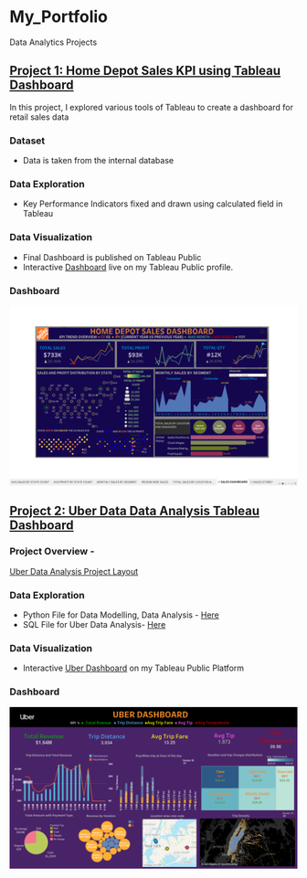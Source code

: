 # My_Portfolio
Data Analytics Projects
## [Project 1: Home Depot Sales KPI using Tableau Dashboard](https://github.com/deepali-more/Tableau-Projects.git)
In this project, I explored various tools of Tableau to create a dashboard for retail sales data

### Dataset
* Data is taken from the internal database
### Data Exploration
* Key Performance Indicators fixed and drawn using calculated field in Tableau
### Data Visualization 
* Final Dashboard is published on Tableau Public
* Interactive [Dashboard](https://public.tableau.com/authoring/HOMEDEPOTSALESDASHBOARD/SALESDASHBOARD#1) live on my Tableau Public profile.
### Dashboard 
![Home Depot Sales Dashboard](https://github.com/Dipali-More/Data_Analytics_Portfolio/blob/main/Visuals/HomeDepot%20Sales%20Dashboard.png?raw=true)

## [Project 2: Uber Data Data Analysis Tableau Dashboard](https://github.com/deepali-more/Tableau-Projects.git)
### Project Overview - 
[Uber Data Analysis Project Layout](UberDA.txt) 
### Data Exploration
* Python File for Data Modelling, Data Analysis - [Here](Uber_Data_Analysis_Project.ipynb) 
* SQL File for Uber Data Analysis- [Here](https://github.com/Dipali-More/SQL_Files/blob/4f322175f439f6f4e7eca2f5660e55a00988e331/SQL%20UBER%20Data%20Analysis%20.sql)
### Data Visualization
* Interactive [Uber Dashboard](https://public.tableau.com/authoring/uberdashboard/UberDashboard#1) on my Tableau Public Platform

### Dashboard 
  ![Dashboard](https://github.com/Dipali-More/Data_Analytics_Portfolio/blob/main/Visuals/Uber%20DA%20Dashboard.png?raw=true)
